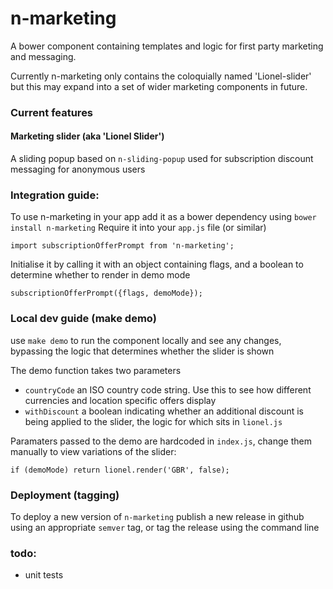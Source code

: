 # n-marketing

A bower component containing templates and logic for first party marketing and messaging.

Currently n-marketing only contains the coloquially named 'Lionel-slider' but this may expand into a set of wider marketing components in future.

### Current features
#### Marketing slider (aka 'Lionel Slider')
A sliding popup based on `n-sliding-popup` used for subscription discount messaging for anonymous users

### Integration guide:
To use n-marketing in your app add it as a bower dependency using `bower install n-marketing`
Require it into your `app.js` file (or similar)
```
import subscriptionOfferPrompt from 'n-marketing';
```
Initialise it by calling it with an object containing flags, and a boolean to determine whether to render in demo mode
```
subscriptionOfferPrompt({flags, demoMode});
```

### Local dev guide (make demo)
use `make demo` to run the component locally and see any changes, bypassing the logic that determines whether the slider is shown

The demo function takes two parameters
- `countryCode` an ISO country code string. Use this to see how different currencies and location specific offers display
- `withDiscount` a boolean indicating whether an additional discount is being applied to the slider, the logic for which sits in `lionel.js`

Paramaters passed to the demo are hardcoded in `index.js`, change them manually to view variations of the slider:

```
if (demoMode) return lionel.render('GBR', false);
```
### Deployment (tagging)
To deploy a new version of `n-marketing` publish a new release in github using an appropriate `semver` tag, or tag the release using the command line

### todo:
- unit tests
  

